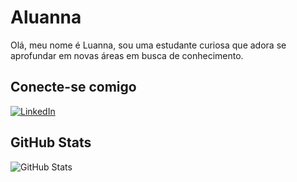 # Aluanna

Olá, meu nome é Luanna, sou uma estudante curiosa que adora se aprofundar em novas áreas em busca de conhecimento.

## Conecte-se comigo

[![LinkedIn](https://img.shields.io/badge/LinkedIn-6959CD?style=for-the-badge&logo=linkedin&logoColor=FFF)](www.linkedin.com/in/a-luanna)



## GitHub Stats

![GitHub Stats](https://github-readme-stats.vercel.app/api?username=Aluanna&theme=transparent&bg_color=6959CD&border_color=C71585&show_icons=true&icon_color=C71585&title_color=FF1493&text_color=FFF&theme=jolly&hide_title=true)





